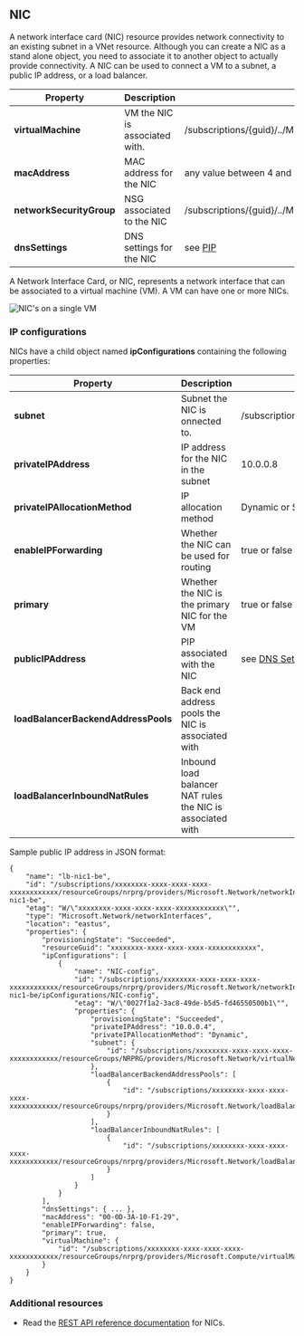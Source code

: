 ## NIC
A network interface card (NIC) resource provides network connectivity to an existing subnet in a VNet resource. Although you can create a NIC as a stand alone object, you need to associate it to another object to actually provide connectivity. A NIC can be used to connect a VM to a subnet, a public IP address, or a load balancer.  

| Property | Description | Sample values |
| --- | --- | --- |
| **virtualMachine** |VM the NIC is associated with. |/subscriptions/{guid}/../Microsoft.Compute/virtualMachines/vm1 |
| **macAddress** |MAC address for the NIC |any value between 4 and 30 |
| **networkSecurityGroup** |NSG associated to the NIC |/subscriptions/{guid}/../Microsoft.Network/networkSecurityGroups/myNSG1 |
| **dnsSettings** |DNS settings for the NIC |see [PIP](#Public-IP-address) |

A Network Interface Card, or NIC, represents a network interface that can be associated to a virtual machine (VM). A VM can have one or more NICs.

![NIC's on a single VM](./media/resource-groups-networking/Figure3.png)

### IP configurations
NICs have a child object named **ipConfigurations** containing the following properties:

| Property | Description | Sample values |
| --- | --- | --- |
| **subnet** |Subnet the NIC is onnected to. |/subscriptions/{guid}/../Microsoft.Network/virtualNetworks/myvnet1/subnets/mysub1 |
| **privateIPAddress** |IP address for the NIC in the subnet |10.0.0.8 |
| **privateIPAllocationMethod** |IP allocation method |Dynamic or Static |
| **enableIPForwarding** |Whether the NIC can be used for routing |true or false |
| **primary** |Whether the NIC is the primary NIC for the VM |true or false |
| **publicIPAddress** |PIP associated with the NIC |see [DNS Settings](#DNS-settings) |
| **loadBalancerBackendAddressPools** |Back end address pools the NIC is associated with | |
| **loadBalancerInboundNatRules** |Inbound load balancer NAT rules the NIC is associated with | |

Sample public IP address in JSON format:

    {
        "name": "lb-nic1-be",
        "id": "/subscriptions/xxxxxxxx-xxxx-xxxx-xxxx-xxxxxxxxxxxx/resourceGroups/nrprg/providers/Microsoft.Network/networkInterfaces/lb-nic1-be",
        "etag": "W/\"xxxxxxxx-xxxx-xxxx-xxxx-xxxxxxxxxxxx\"",
        "type": "Microsoft.Network/networkInterfaces",
        "location": "eastus",
        "properties": {
            "provisioningState": "Succeeded",
            "resourceGuid": "xxxxxxxx-xxxx-xxxx-xxxx-xxxxxxxxxxxx",
            "ipConfigurations": [
                {
                    "name": "NIC-config",
                    "id": "/subscriptions/xxxxxxxx-xxxx-xxxx-xxxx-xxxxxxxxxxxx/resourceGroups/nrprg/providers/Microsoft.Network/networkInterfaces/lb-nic1-be/ipConfigurations/NIC-config",
                    "etag": "W/\"0027f1a2-3ac8-49de-b5d5-fd46550500b1\"",
                    "properties": {
                        "provisioningState": "Succeeded",
                        "privateIPAddress": "10.0.0.4",
                        "privateIPAllocationMethod": "Dynamic",
                        "subnet": {
                            "id": "/subscriptions/xxxxxxxx-xxxx-xxxx-xxxx-xxxxxxxxxxxx/resourceGroups/NRPRG/providers/Microsoft.Network/virtualNetworks/NRPVnet/subnets/NRPVnetSubnet"
                        },
                        "loadBalancerBackendAddressPools": [
                            {
                                "id": "/subscriptions/xxxxxxxx-xxxx-xxxx-xxxx-xxxxxxxxxxxx/resourceGroups/nrprg/providers/Microsoft.Network/loadBalancers/nrplb/backendAddressPools/NRPbackendpool"
                            }
                        ],
                        "loadBalancerInboundNatRules": [
                            {
                                "id": "/subscriptions/xxxxxxxx-xxxx-xxxx-xxxx-xxxxxxxxxxxx/resourceGroups/nrprg/providers/Microsoft.Network/loadBalancers/nrplb/inboundNatRules/rdp1"
                            }
                        ]
                    }
                }
            ],
            "dnsSettings": { ... },
            "macAddress": "00-0D-3A-10-F1-29",
            "enableIPForwarding": false,
            "primary": true,
            "virtualMachine": {
                "id": "/subscriptions/xxxxxxxx-xxxx-xxxx-xxxx-xxxxxxxxxxxx/resourceGroups/nrprg/providers/Microsoft.Compute/virtualMachines/web1"
            }
        }
    }

### Additional resources
* Read the [REST API reference documentation](https://msdn.microsoft.com/library/azure/mt163579.aspx) for NICs.

